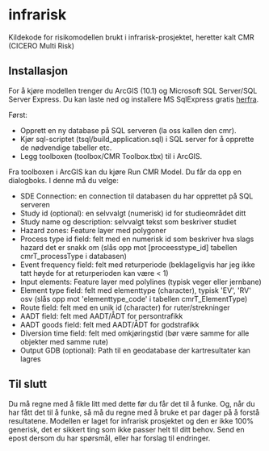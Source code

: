 infrarisk
=========

Kildekode for risikomodellen brukt i infrarisk-prosjektet, heretter kalt CMR (CICERO Multi Risk)

Installasjon
------------
For å kjøre modellen trenger du ArcGIS (10.1) og Microsoft SQL Server/SQL Server Express.
Du kan laste ned og installere MS SqlExpress gratis [herfra](https://www.microsoft.com/en-us/sqlserver/editions/2012-editions/express.aspx).

Først:
- Opprett en ny database på SQL serveren (la oss kallen den cmr).
- Kjør sql-scriptet (tsql/build_application.sql) i SQL server for å opprette de nødvendige tabeller etc.
- Legg toolboxen (toolbox/CMR Toolbox.tbx) til i ArcGIS.

Fra toolboxen i ArcGIS kan du kjøre Run CMR Model. Du får da opp en dialogboks. I denne må du velge:
- SDE Connection: en connection til databasen du har opprettet på SQL serveren
- Study id (optional): en selvvalgt (numerisk) id for studieområdet ditt
- Study name og description: selvvalgt tekst som beskriver studiet
- Hazard zones: Feature layer med polygoner
- Process type id field: felt med en numerisk id som beskriver hva slags hazard det er snakk om (slås opp mot [proceesstype_id] tabellen cmrT_processType i databasen)
- Event frequency field: felt med returperiode (beklageligvis har jeg ikke tatt høyde for at returperioden kan være < 1)
- Input elements: Feature layer med polylines (typisk veger eller jernbane)
- Element type field: felt med elementtype (character), typisk 'EV', 'RV' osv (slås opp mot 'elementtype_code' i tabellen cmrT_ElementType)
- Route field: felt med en unik id (character) for ruter/strekninger
- AADT field: felt med AADT/ÅDT for persontrafikk
- AADT goods field: felt med AADT/ÅDT for godstrafikk
- Diversion time field: felt med omkjøringstid (bør være samme for alle objekter med samme rute)
- Output GDB (optional): Path til en geodatabase der kartresultater kan lagres 

Til slutt
-------------
Du må regne med å fikle litt med dette før du får det til å funke. Og, når du har fått det til å funke, så må du regne med å bruke et par dager på å forstå resultatene.
Modellen er laget for infrarisk prosjektet og den er ikke 100% generisk, det er sikkert ting som ikke passer helt til ditt behov. Send en epost dersom du har spørsmål, eller har forslag til endringer.
